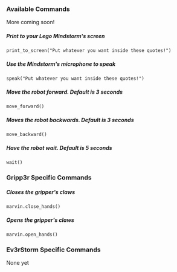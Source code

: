 ### Available Commands
More coming soon!

##### Print to your Lego Mindstorm's screen

`print_to_screen("Put whatever you want inside these quotes!")`

##### Use the Mindstorm's microphone to speak

`speak("Put whatever you want inside these quotes!")`

##### Move the robot forward. Default is 3 seconds

`move_forward()`

##### Moves the robot backwards. Default is 3 seconds

`move_backward()`

##### Have the robot wait. Default is 5 seconds

`wait()`

### Gripp3r Specific Commands

##### Closes the gripper's claws

`marvin.close_hands()`

##### Opens the gripper's claws

`marvin.open_hands()`

### Ev3rStorm Specific Commands

None yet